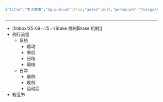 ```yaml
---
{"title":"生活策略","dg-publish":true,"notes":null,"permalink":"/blogs///","dgPassFrontmatter":true,"created":"2025-04-16T14:31:07.624+08:00","updated":"2025-04-16T16:50:35.277+08:00"}
---
```



---

- [[Inbox/25-09 ✅/5 ✅/Brake 机制\|Brake 机制]]
- 例行流程
	- 系统
		- 启动
		- 重启
		- 日结
		- 周结
	- 日常
		- 晨例
		- 晚例
		- 运动后
- 规范书
